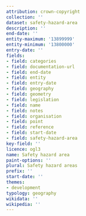 ```yaml
---
attribution: crown-copyright
collection: ''
dataset: safety-hazard-area
description: ''
end-date: ''
entity-maximum: '13899999'
entity-minimum: '13800000'
entry-date: ''
fields:
- field: categories
- field: documentation-url
- field: end-date
- field: entity
- field: entry-date
- field: geography
- field: geometry
- field: legislation
- field: name
- field: notes
- field: organisation
- field: point
- field: reference
- field: start-date
- field: safety-hazard-area
key-field: ''
licence: ogl3
name: Safety hazard area
paint-options: ''
plural: Safety hazard areas
prefix: ''
start-date: ''
themes:
- development
typology: geography
wikidata: ''
wikipedia: ''
---
```

